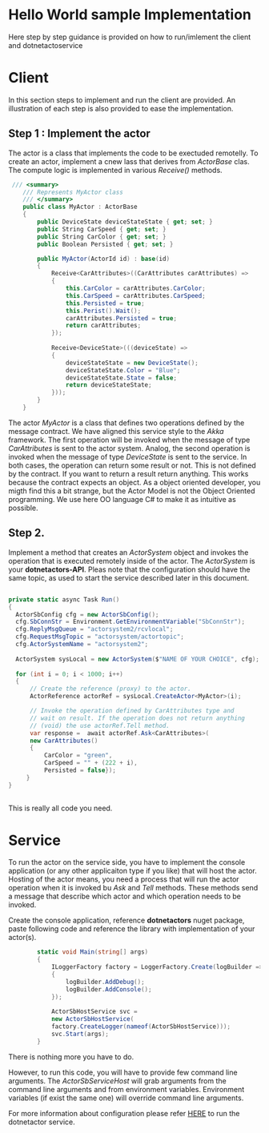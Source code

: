 # Hello World sample Implementation

Here step by step guidance is provided on how to run/imlement the client and dotnetactoservice 

# Client

In this section steps to implement and run the client are provided. An illustration of each step is also provided to ease the implementation.

## Step 1 : Implement the actor
The actor is a class that implements the code to be exectuded remotelly. To create an actor, implement a cnew lass that derives from *ActorBase* clas. The compute logic is implemented in various *Receive()* methods.

~~~csharp
 /// <summary>
    /// Represents MyActor class
    /// </summary>
    public class MyActor : ActorBase
    {
        public DeviceState deviceStateState { get; set; }
        public String CarSpeed { get; set; }
        public String CarColor { get; set; }
        public Boolean Persisted { get; set; }

        public MyActor(ActorId id) : base(id)
        {
            Receive<CarAttributes>((CarAttributes carAttributes) =>
            {
                this.CarColor = carAttributes.CarColor;
                this.CarSpeed = carAttributes.CarSpeed;
                this.Persisted = true;
                this.Perist().Wait();
                carAttributes.Persisted = true;
                return carAttributes;
            });
         
            Receive<DeviceState>(((deviceState) =>
            {
                deviceStateState = new DeviceState();
                deviceStateState.Color = "Blue";
                deviceStateState.State = false;
                return deviceStateState;
            }));          
        }
    }
~~~

The actor *MyActor* is a class that defines two operations defined by the message contract. We have aligned this service style to the *Akka* framework. The first operation will be invoked when the message of type *CarAttributes* is sent to the actor system. Analog, the second operation is invoked when the message of type *DeviceState* is sent to the service. In both cases, the operation can return some result or not. This is not defined by the contract. If you want to return a result return anything. This works because the contract expects an object. As a object oriented developer, you migth find this a bit strange, but the Actor Model is not the Object Oriented programming. We use here OO language C# to make it as intuitive as possible.

## Step 2.
Implement a method that creates an *ActorSystem* object and invokes the operation that is executed remotely inside of the actor. The *ActorSystem* is your **dotnetactors-API**. Pleas note that the configuration should have the same topic, as used to start the service described later in this document. 

~~~csharp

private static async Task Run()
{
  ActorSbConfig cfg = new ActorSbConfig();
  cfg.SbConnStr = Environment.GetEnvironmentVariable("SbConnStr");
  cfg.ReplyMsgQueue = "actorsystem2/rcvlocal";
  cfg.RequestMsgTopic = "actorsystem/actortopic";
  cfg.ActorSystemName = "actorsystem2";
  
  ActorSystem sysLocal = new ActorSystem($"NAME OF YOUR CHOICE", cfg);
       
  for (int i = 0; i < 1000; i++)
  {
      // Create the reference (proxy) to the actor.
      ActorReference actorRef = sysLocal.CreateActor<MyActor>(i);

      // Invoke the operation defined by CarAttributes type and 
      // wait on result. If the operation does not return anything 
      // (void) the use actorRef.Tell method.
      var response =  await actorRef.Ask<CarAttributes>(
      new CarAttributes() 
      {
          CarColor = "green", 
          CarSpeed = "" + (222 + i), 
          Persisted = false});                
     }
}
            
~~~

This is really all code you need.

# Service 

To run the actor on the service side, you have to implement the console application (or any other applicaiton type if you like) that will host the actor. Hosting of the actor means, you need a process that will run the actor operation when it is invoked bu *Ask* and *Tell* methods. These methods send a message that describe which actor and which operation needs to be invoked.

Create the console application, reference **dotnetactors** nuget package, paste following code and reference the library with implementation of your actor(s).

~~~csharp
        static void Main(string[] args)
        {
            ILoggerFactory factory = LoggerFactory.Create(logBuilder =>
            {
                logBuilder.AddDebug();
                logBuilder.AddConsole();
            });
                        
            ActorSbHostService svc = 
            new ActorSbHostService(
            factory.CreateLogger(nameof(ActorSbHostService)));
            svc.Start(args);
        }
~~~

There is nothing more you have to do.

However, to run this code, you will have to provide few command line arguments. The *ActorSbServiceHost* will grab arguments from the command line arguments and from environment variables. Environment variables (if exist the same one) will override command line arguments.


For more information about configuration please refer [HERE](https://github.com/ddobric/dotnetactors/blob/branch-1/SystemConfigurations.md)  to run the dotnetactor service.





